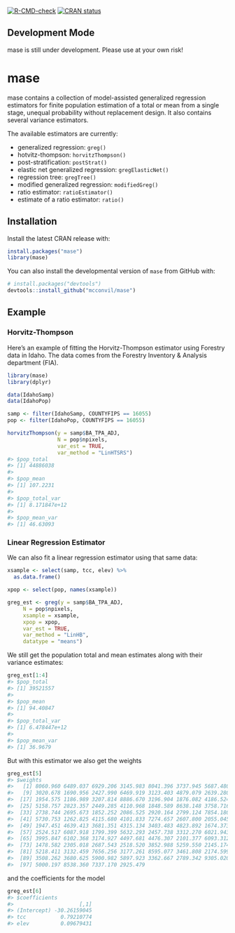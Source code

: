 
<!-- README.md is generated from README.Rmd. Please edit that file -->

<!-- badges: start -->
[![R-CMD-check](https://github.com/mcconvil/mase/actions/workflows/R-CMD-check.yaml/badge.svg)](https://github.com/mcconvil/mase/actions/workflows/R-CMD-check.yaml)
[![CRAN
status](https://www.r-pkg.org/badges/version/mase)](https://CRAN.R-project.org/package=mase)
<!-- badges: end -->

## Development Mode

mase is still under development. Please use at your own risk!

# mase

mase contains a collection of model-assisted generalized regression
estimators for finite population estimation of a total or mean from a
single stage, unequal probability without replacement design. It also
contains several variance estimators.

The available estimators are currently:

- generalized regression: `greg()`
- hotvitz-thompson: `horvitzThompson()`
- post-stratification: `postStrat()`
- elastic net generalized regression: `gregElasticNet()`
- regression tree: `gregTree()`
- modified generalized regression: `modifiedGreg()`
- ratio estimator: `ratioEstimator()`
- estimate of a ratio estimator: `ratio()`

## Installation

Install the latest CRAN release with:

``` r
install.packages("mase")
library(mase)
```

You can also install the developmental version of `mase` from GitHub
with:

``` r
# install.packages("devtools")
devtools::install_github("mcconvil/mase")
```

## Example

### Horvitz-Thompson

Here’s an example of fitting the Horvitz-Thompson estimator using
Forestry data in Idaho. The data comes from the Forestry Inventory &
Analysis department (FIA).

``` r
library(mase)
library(dplyr)

data(IdahoSamp)
data(IdahoPop)

samp <- filter(IdahoSamp, COUNTYFIPS == 16055) 
pop <- filter(IdahoPop, COUNTYFIPS == 16055) 

horvitzThompson(y = samp$BA_TPA_ADJ,
                N = pop$npixels,
                var_est = TRUE,
                var_method = "LinHTSRS")
#> $pop_total
#> [1] 44886038
#> 
#> $pop_mean
#> [1] 107.2231
#> 
#> $pop_total_var
#> [1] 8.171847e+12
#> 
#> $pop_mean_var
#> [1] 46.63093
```

### Linear Regression Estimator

We can also fit a linear regression estimator using that same data:

``` r
xsample <- select(samp, tcc, elev) %>%
  as.data.frame()

xpop <- select(pop, names(xsample))

greg_est <- greg(y = samp$BA_TPA_ADJ,
     N = pop$npixels,
     xsample = xsample,
     xpop = xpop,
     var_est = TRUE,
     var_method = "LinHB",
     datatype = "means")
```

We still get the population total and mean estimates along with their
variance estimates:

``` r
greg_est[1:4]
#> $pop_total
#> [1] 39521557
#> 
#> $pop_mean
#> [1] 94.40847
#> 
#> $pop_total_var
#> [1] 6.478447e+12
#> 
#> $pop_mean_var
#> [1] 36.9679
```

But with this estimator we also get the weights

``` r
greg_est[5]
#> $weights
#>   [1] 8060.960 6489.037 6929.206 3145.983 8041.396 3737.945 5687.480 3577.979
#>   [9] 3020.678 1690.956 2427.990 6469.919 3123.403 4879.079 2639.280 2624.305
#>  [17] 1954.575 1186.989 3207.814 8886.670 3196.904 1876.082 4186.524 3406.140
#>  [25] 5158.757 2823.357 2449.285 4110.968 1848.589 8638.148 3758.716 4917.963
#>  [33] 2738.744 2695.673 1852.252 2086.525 2920.164 2799.124 7854.180 4707.118
#>  [41] 5730.753 1262.825 4115.680 4101.833 7274.657 2607.800 2055.045 2659.727
#>  [49] 1947.451 4639.413 3681.351 4315.134 3403.483 4823.892 1674.373 7991.121
#>  [57] 2524.517 6087.918 1799.399 5632.293 2457.738 3312.270 6021.943 5538.423
#>  [65] 3995.847 6102.368 3174.927 4497.681 4476.307 2101.377 6093.312 5503.605
#>  [73] 1478.582 2305.018 2687.543 2518.520 3852.988 5259.550 2145.174 5314.536
#>  [81] 5218.411 3132.459 7656.256 3177.261 8595.077 3461.808 2174.599 2428.715
#>  [89] 3508.262 3680.625 5900.982 5897.923 3362.667 2789.342 9305.020 5559.150
#>  [97] 5000.197 8538.360 7337.170 2925.479
```

and the coefficients for the model

``` r
greg_est[6]
#> $coefficients
#>                     [,1]
#> (Intercept) -30.26159045
#> tcc           0.79210774
#> elev          0.09679431
```
